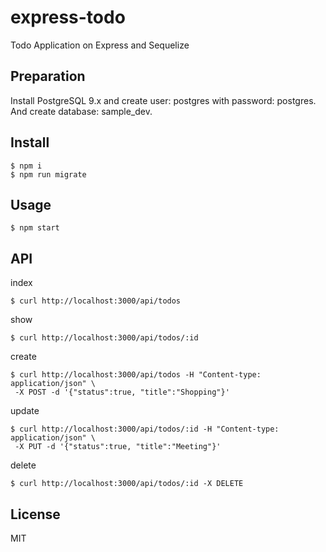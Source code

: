 # express-todo
Todo Application on Express and Sequelize

## Preparation

Install PostgreSQL 9.x and create user: postgres with password: postgres.
And create database: sample_dev.


## Install
```
$ npm i
$ npm run migrate
```

## Usage
```
$ npm start
```

## API
index
```
$ curl http://localhost:3000/api/todos
```

show
```
$ curl http://localhost:3000/api/todos/:id
```

create
```
$ curl http://localhost:3000/api/todos -H "Content-type: application/json" \
 -X POST -d '{"status":true, "title":"Shopping"}'
```

update
```
$ curl http://localhost:3000/api/todos/:id -H "Content-type: application/json" \
 -X PUT -d '{"status":true, "title":"Meeting"}'
```

delete
```
$ curl http://localhost:3000/api/todos/:id -X DELETE
```

## License
MIT